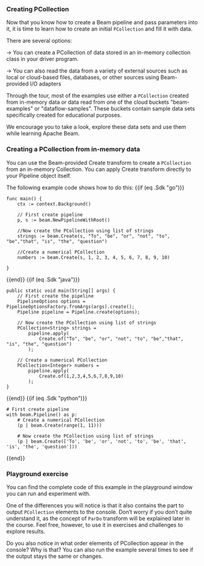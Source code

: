 <!--
Licensed under the Apache License, Version 2.0 (the "License");
you may not use this file except in compliance with the License.
You may obtain a copy of the License at

http://www.apache.org/licenses/LICENSE-2.0

Unless required by applicable law or agreed to in writing, software
distributed under the License is distributed on an "AS IS" BASIS,
WITHOUT WARRANTIES OR CONDITIONS OF ANY KIND, either express or implied.
See the License for the specific language governing permissions and
limitations under the License.
-->
### Creating PCollection

Now that you know how to create a Beam pipeline and pass parameters into it, it is time to learn how to create an initial `PCollection` and fill it with data.

There are several options:

→ You can create a PCollection of data stored in an in-memory collection class in your driver program.

→ You can also read the data from a variety of external sources such as local or cloud-based files, databases, or other sources using Beam-provided I/O adapters

Through the tour, most of the examples use either a `PCollection` created from in-memory data or data read from one of the cloud buckets "beam-examples" or "dataflow-samples". These buckets contain sample data sets specifically created for educational purposes.

We encourage you to take a look, explore these data sets and use them while learning Apache Beam.

### Creating a PCollection from in-memory data

You can use the Beam-provided Create transform to create a `PCollection` from an in-memory Collection. You can apply Create transform directly to your Pipeline object itself.

The following example code shows how to do this:
{{if (eq .Sdk "go")}}
```
func main() {
    ctx := context.Background()

    // First create pipeline
    p, s := beam.NewPipelineWithRoot()

    //Now create the PCollection using list of strings
    strings := beam.Create(s, "To", "be", "or", "not", "to", "be","that", "is", "the", "question")

    //Create a numerical PCollection
    numbers := beam.Create(s, 1, 2, 3, 4, 5, 6, 7, 8, 9, 10)

}
```
{{end}}
{{if (eq .Sdk "java")}}
```
public static void main(String[] args) {
    // First create the pipeline
    PipelineOptions options = PipelineOptionsFactory.fromArgs(args).create();
    Pipeline pipeline = Pipeline.create(options);

    // Now create the PCollection using list of strings
    PCollection<String> strings =
        pipeline.apply(
            Create.of("To", "be", "or", "not", "to", "be","that", "is", "the", "question")
        );

    // Create a numerical PCollection
    PCollection<Integer> numbers =
        pipeline.apply(
            Create.of(1,2,3,4,5,6,7,8,9,10)
        );
}
```
{{end}}
{{if (eq .Sdk "python")}}
```
# First create pipeline
with beam.Pipeline() as p:
    # Create a numerical PCollection
    (p | beam.Create(range(1, 11)))

    # Now create the PCollection using list of strings
    (p | beam.Create(['To', 'be', 'or', 'not', 'to', 'be', 'that', 'is', 'the', 'question']))
```
{{end}}

### Playground exercise

You can find the complete code of this example in the playground window you can run and experiment with.

One of the differences you will notice is that it also contains the part to output `PCollection` elements to the console. Don’t worry if you don’t quite understand it, as the concept of `ParDo` transform will be explained later in the course. Feel free, however, to use it in exercises and challenges to explore results.

Do you also notice in what order elements of PCollection appear in the console? Why is that? You can also run the example several times to see if the output stays the same or changes.
